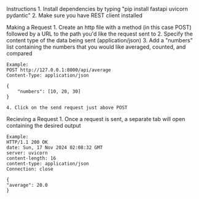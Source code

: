 Instructions
    1. Install dependencies by typing "pip install fastapi uvicorn pydantic"
    2. Make sure you have REST client installed

Making a Request
    1. Create an http file with a method (in this case POST) followed by a URL to the path you'd like the request sent to
    2. Specify the content type of the data being sent (application/json)
    3. Add a "numbers" list containing the numbers that you would like averaged, counted, and compared

    Example:
    POST http://127.0.0.1:8000/api/average
    Content-Type: application/json

    {
        "numbers": [10, 20, 30]
    }

    4. Click on the send request just above POST

Recieving a Request 
    1. Once a request is sent, a separate tab will open containing the desired output
    
    Example:
    HTTP/1.1 200 OK
    date: Sun, 17 Nov 2024 02:08:32 GMT
    server: uvicorn
    content-length: 16
    content-type: application/json
    Connection: close

    {
    "average": 20.0
    }
    
